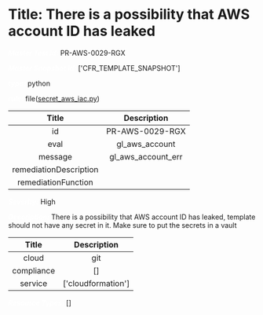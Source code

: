 



# Title: There is a possibility that AWS account ID has leaked


***<font color="white">Master Test Id:</font>*** PR-AWS-0029-RGX

***<font color="white">Master Snapshot Id:</font>*** ['CFR_TEMPLATE_SNAPSHOT']

***<font color="white">type:</font>*** python

***<font color="white">rule:</font>*** file([secret_aws_iac.py])  
  
  
  
  

|Title|Description|
| :---: | :---: |
|id|PR-AWS-0029-RGX|
|eval|gl_aws_account|
|message|gl_aws_account_err|
|remediationDescription||
|remediationFunction||


***<font color="white">Severity:</font>*** High

***<font color="white">Description:</font>*** There is a possibility that AWS account ID has leaked, template should not have any secret in it. Make sure to put the secrets in a vault  
  
  

|Title|Description|
| :---: | :---: |
|cloud|git|
|compliance|[]|
|service|['cloudformation']|


***<font color="white">Resource Types:</font>*** []


[secret_aws_iac.py]: https://github.com/prancer-io/prancer-compliance-test/tree/master/aws/iac/secret_aws_iac.py
